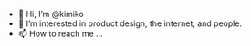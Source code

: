 - 👋 Hi, I’m @kimiko
- 👀 I’m interested in product design, the internet, and people.
- 📫 How to reach me ...
